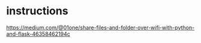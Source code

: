 # instructions
https://medium.com/@01one/share-files-and-folder-over-wifi-with-python-and-flask-46358462194c
